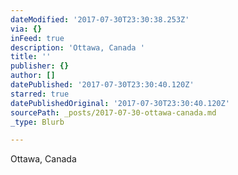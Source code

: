 ```yaml
---
dateModified: '2017-07-30T23:30:38.253Z'
via: {}
inFeed: true
description: 'Ottawa, Canada '
title: ''
publisher: {}
author: []
datePublished: '2017-07-30T23:30:40.120Z'
starred: true
datePublishedOriginal: '2017-07-30T23:30:40.120Z'
sourcePath: _posts/2017-07-30-ottawa-canada.md
_type: Blurb

---
```

Ottawa, Canada